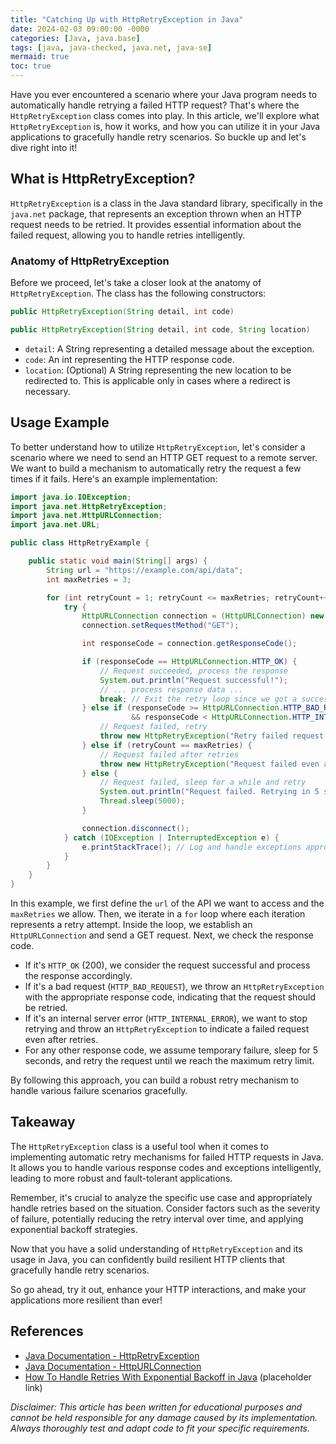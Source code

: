 ```yaml
---
title: "Catching Up with HttpRetryException in Java"
date: 2024-02-03 09:00:00 -0000
categories: [Java, java.base]
tags: [java, java-checked, java.net, java-se]
mermaid: true
toc: true
---
```



Have you ever encountered a scenario where your Java program needs to automatically handle retrying a failed HTTP request? That's where the `HttpRetryException` class comes into play. In this article, we'll explore what `HttpRetryException` is, how it works, and how you can utilize it in your Java applications to gracefully handle retry scenarios. So buckle up and let's dive right into it!

## What is HttpRetryException?

`HttpRetryException` is a class in the Java standard library, specifically in the `java.net` package, that represents an exception thrown when an HTTP request needs to be retried. It provides essential information about the failed request, allowing you to handle retries intelligently.

### Anatomy of HttpRetryException

Before we proceed, let's take a closer look at the anatomy of `HttpRetryException`. The class has the following constructors:

```java
public HttpRetryException(String detail, int code)
```

```java
public HttpRetryException(String detail, int code, String location)
```

- `detail`: A String representing a detailed message about the exception.
- `code`: An int representing the HTTP response code.
- `location`: (Optional) A String representing the new location to be redirected to. This is applicable only in cases where a redirect is necessary.

## Usage Example

To better understand how to utilize `HttpRetryException`, let's consider a scenario where we need to send an HTTP GET request to a remote server. We want to build a mechanism to automatically retry the request a few times if it fails. Here's an example implementation:

```java
import java.io.IOException;
import java.net.HttpRetryException;
import java.net.HttpURLConnection;
import java.net.URL;

public class HttpRetryExample {

    public static void main(String[] args) {
        String url = "https://example.com/api/data";
        int maxRetries = 3;

        for (int retryCount = 1; retryCount <= maxRetries; retryCount++) {
            try {
                HttpURLConnection connection = (HttpURLConnection) new URL(url).openConnection();
                connection.setRequestMethod("GET");

                int responseCode = connection.getResponseCode();

                if (responseCode == HttpURLConnection.HTTP_OK) {
                    // Request succeeded, process the response
                    System.out.println("Request successful!");
                    // ... process response data ...
                    break; // Exit the retry loop since we got a successful response
                } else if (responseCode >= HttpURLConnection.HTTP_BAD_REQUEST 
                           && responseCode < HttpURLConnection.HTTP_INTERNAL_ERROR) {
                    // Request failed, retry
                    throw new HttpRetryException("Retry failed request due to invalid input", responseCode);
                } else if (retryCount == maxRetries) {
                    // Request failed after retries
                    throw new HttpRetryException("Request failed even after retries", responseCode);
                } else {
                    // Request failed, sleep for a while and retry
                    System.out.println("Request failed. Retrying in 5 seconds...");
                    Thread.sleep(5000);
                }

                connection.disconnect();
            } catch (IOException | InterruptedException e) {
                e.printStackTrace(); // Log and handle exceptions appropriately
            }
        }
    }
}
```

In this example, we first define the `url` of the API we want to access and the `maxRetries` we allow. Then, we iterate in a `for` loop where each iteration represents a retry attempt. Inside the loop, we establish an `HttpURLConnection` and send a GET request. Next, we check the response code.

- If it's `HTTP_OK` (200), we consider the request successful and process the response accordingly.
- If it's a bad request (`HTTP_BAD_REQUEST`), we throw an `HttpRetryException` with the appropriate response code, indicating that the request should be retried.
- If it's an internal server error (`HTTP_INTERNAL_ERROR`), we want to stop retrying and throw an `HttpRetryException` to indicate a failed request even after retries.
- For any other response code, we assume temporary failure, sleep for 5 seconds, and retry the request until we reach the maximum retry limit.

By following this approach, you can build a robust retry mechanism to handle various failure scenarios gracefully.

## Takeaway

The `HttpRetryException` class is a useful tool when it comes to implementing automatic retry mechanisms for failed HTTP requests in Java. It allows you to handle various response codes and exceptions intelligently, leading to more robust and fault-tolerant applications.

Remember, it's crucial to analyze the specific use case and appropriately handle retries based on the situation. Consider factors such as the severity of failure, potentially reducing the retry interval over time, and applying exponential backoff strategies.

Now that you have a solid understanding of `HttpRetryException` and its usage in Java, you can confidently build resilient HTTP clients that gracefully handle retry scenarios.

So go ahead, try it out, enhance your HTTP interactions, and make your applications more resilient than ever!

## References

- [Java Documentation - HttpRetryException](https://docs.oracle.com/en/java/javase/14/docs/api/java.net/http/HttpRetryException.html)
- [Java Documentation - HttpURLConnection](https://docs.oracle.com/en/java/javase/14/docs/api/java/net/HttpURLConnection.html)
- [How To Handle Retries With Exponential Backoff in Java](https://example.com/blog/how-to-handle-retries-with-exponential-backoff-in-java) (placeholder link)

*Disclaimer: This article has been written for educational purposes and cannot be held responsible for any damage caused by its implementation. Always thoroughly test and adapt code to fit your specific requirements.*